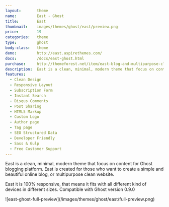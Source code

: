 ```yaml
---
layout:       theme
name:         East - Ghost
title:        East
thumbnail:    images/themes/ghost/east/preview.png
price:        19
categories:   theme
type:         ghost
body-class:   theme
demo:         http://east.aspirethemes.com/
docs:         /docs/east-ghost.html
purchase:     http://themeforest.net/item/east-blog-and-multipurpose-clean-ghost-theme/14714255
description:  East is a clean, minimal, modern theme that focus on content for Ghost.
features:
  - Clean Design
  - Responsive Layout
  - Subscription Form
  - Instant Search
  - Disqus Comments
  - Post Sharing
  - HTML5 Markup
  - Custom Logo
  - Author page
  - Tag page
  - SEO Structured Data
  - Developer Friendly
  - Sass & Gulp
  - Free Customer Support
---
```


East is a clean, minimal, modern theme that focus on content for Ghost blogging platform. East is created for those who want to create a simple and beautiful online blog, or multipurpose clean website.

East it is 100% responsive, that means it fits with all different kind of devices in different sizes. Compatible with Ghost version 0.9.0

<div class="darker-bg-image-wrap" markdown='1'>
  ![east-ghost-full-preview](/images/themes/ghost/east/full-preview.png)
</div>